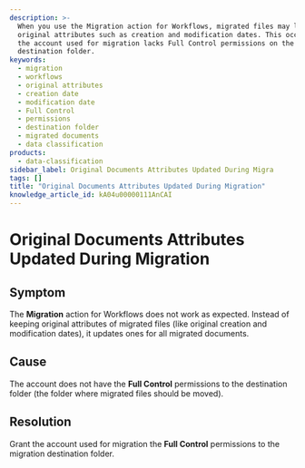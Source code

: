 ```yaml
---
description: >-
  When you use the Migration action for Workflows, migrated files may lose
  original attributes such as creation and modification dates. This occurs when
  the account used for migration lacks Full Control permissions on the
  destination folder.
keywords:
  - migration
  - workflows
  - original attributes
  - creation date
  - modification date
  - Full Control
  - permissions
  - destination folder
  - migrated documents
  - data classification
products:
  - data-classification
sidebar_label: Original Documents Attributes Updated During Migra
tags: []
title: "Original Documents Attributes Updated During Migration"
knowledge_article_id: kA04u00000111AnCAI
---
```


# Original Documents Attributes Updated During Migration

## Symptom

The **Migration** action for Workflows does not work as expected. Instead of keeping original attributes of migrated files (like original creation and modification dates), it updates ones for all migrated documents.

## Cause

The account does not have the **Full Control** permissions to the destination folder (the folder where migrated files should be moved).

## Resolution

Grant the account used for migration the **Full Control** permissions to the migration destination folder.
